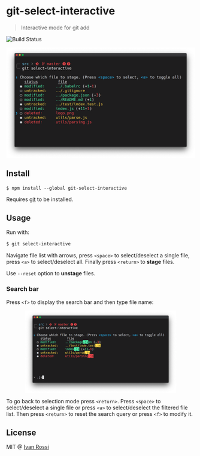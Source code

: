 # git-select-interactive

> Interactive mode for git add

![Build Status](https://github.com/ivanross/git-select-interactive/workflows/Test/badge.svg)

<img align="middle" src="docs/git-select-interactive.png"  />

## Install

```
$ npm install --global git-select-interactive
```

Requires [git](https://git-scm.com/downloads) to be installed.

## Usage

Run with:

```bash
$ git select-interactive
```

Navigate file list with arrows, press `<space>` to select/deselect a single file, press `<a>` to select/deselect all. Finally press `<return>` to **stage** files.

Use `--reset` option to **unstage** files.

### Search bar

Press `<f>` to display the search bar and then type file name:

<p align="center">
  <img align="middle" src="docs/git-select-interactive-find.png" width="80%"  />
</p>

To go back to selection mode press `<return>`. Press `<space>` to select/deselect a single file or press `<a>` to select/deselect the filtered file list. Then press `<return>` to reset the search query or press `<f>` to modify it.

## License

MIT @ [Ivan Rossi](https://github.com/ivanross)
